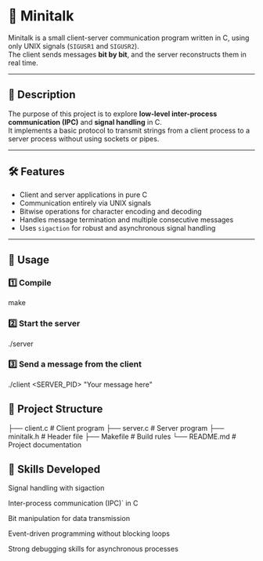 # 📡 Minitalk

Minitalk is a small client-server communication program written in C, using only UNIX signals (`SIGUSR1` and `SIGUSR2`).  
The client sends messages **bit by bit**, and the server reconstructs them in real time.

---

## 📜 Description

The purpose of this project is to explore **low-level inter-process communication (IPC)** and **signal handling** in C.  
It implements a basic protocol to transmit strings from a client process to a server process without using sockets or pipes.

---

## 🛠 Features

- Client and server applications in pure C
- Communication entirely via UNIX signals
- Bitwise operations for character encoding and decoding
- Handles message termination and multiple consecutive messages
- Uses `sigaction` for robust and asynchronous signal handling

---

## 🚀 Usage

### 1️⃣ Compile
make

### 2️⃣ Start the server
./server

### 3️⃣ Send a message from the client
./client <SERVER_PID> "Your message here"

## 📂 Project Structure

├── client.c      # Client program
├── server.c      # Server program
├── minitalk.h    # Header file
├── Makefile      # Build rules
└── README.md     # Project documentation

## 🧠 Skills Developed

Signal handling with sigaction

Inter-process communication (IPC)` in C

Bit manipulation for data transmission

Event-driven programming without blocking loops

Strong debugging skills for asynchronous processes



